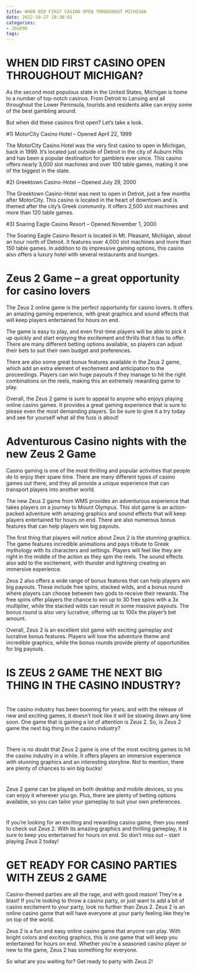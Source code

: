 ```yaml
---
title: WHEN DID FIRST CASINO OPEN THROUGHOUT MICHIGAN
date: 2022-10-27 18:38:01
categories:
- Jbo098
tags:
---
```



#  WHEN DID FIRST CASINO OPEN THROUGHOUT MICHIGAN?

As the second most populous state in the United States, Michigan is home to a number of top-notch casinos. From Detroit to Lansing and all throughout the Lower Peninsula, tourists and residents alike can enjoy some of the best gambling around.

But when did these casinos first open? Let’s take a look.

#1) MotorCity Casino Hotel – Opened April 22, 1999

The MotorCity Casino Hotel was the very first casino to open in Michigan, back in 1999. It’s located just outside of Detroit in the city of Auburn Hills and has been a popular destination for gamblers ever since. This casino offers nearly 3,000 slot machines and over 100 table games, making it one of the biggest in the state.

#2) Greektown Casino-Hotel – Opened July 29, 2000

The Greektown Casino-Hotel was next to open in Detroit, just a few months after MotorCity. This casino is located in the heart of downtown and is themed after the city’s Greek community. It offers 2,500 slot machines and more than 120 table games.

#3) Soaring Eagle Casino Resort – Opened November 1, 2000

The Soaring Eagle Casino Resort is located in Mt. Pleasant, Michigan, about an hour north of Detroit. It features over 4,000 slot machines and more than 150 table games. In addition to its impressive gaming options, this casino also offers a luxury hotel with several restaurants and lounges.

#  Zeus 2 Game – a great opportunity for casino lovers 

The Zeus 2 online game is the perfect opportunity for casino lovers. It offers an amazing gaming experience, with great graphics and sound effects that will keep players entertained for hours on end.

The game is easy to play, and even first-time players will be able to pick it up quickly and start enjoying the excitement and thrills that it has to offer. There are many different betting options available, so players can adjust their bets to suit their own budget and preferences.

There are also some great bonus features available in the Zeus 2 game, which add an extra element of excitement and anticipation to the proceedings. Players can win huge payouts if they manage to hit the right combinations on the reels, making this an extremely rewarding game to play.

Overall, the Zeus 2 game is sure to appeal to anyone who enjoys playing online casino games. It provides a great gaming experience that is sure to please even the most demanding players. So be sure to give it a try today and see for yourself what all the fuss is about!

#  Adventurous Casino nights with the new Zeus 2 Game 
Casino gaming is one of the most thrilling and popular activities that people do to enjoy their spare time. There are many different types of casino games out there, and they all provide a unique experience that can transport players into another world.

The new Zeus 2 game from WMS provides an adventurous experience that takes players on a journey to Mount Olympus. This slot game is an action-packed adventure with amazing graphics and sound effects that will keep players entertained for hours on end. There are also numerous bonus features that can help players win big payouts.

The first thing that players will notice about Zeus 2 is the stunning graphics. The game features incredible animations and pays tribute to Greek mythology with its characters and settings. Players will feel like they are right in the middle of the action as they spin the reels. The sound effects also add to the excitement, with thunder and lightning creating an immersive experience.

Zeus 2 also offers a wide range of bonus features that can help players win big payouts. These include free spins, stacked wilds, and a bonus round where players can choose between two gods to receive their rewards. The free spins offer players the chance to win up to 30 free spins with a 3x multiplier, while the stacked wilds can result in some massive payouts. The bonus round is also very lucrative, offering up to 100x the player’s bet amount.

Overall, Zeus 2 is an excellent slot game with exciting gameplay and lucrative bonus features. Players will love the adventure theme and incredible graphics, while the bonus rounds provide plenty of opportunities for big payouts.

#  IS ZEUS 2 GAME THE NEXT BIG THING IN THE CASINO INDUSTRY? 

#

The casino industry has been booming for years, and with the release of new and exciting games, it doesn’t look like it will be slowing down any time soon. One game that is gaining a lot of attention is Zeus 2. So, is Zeus 2 game the next big thing in the casino industry?

#

There is no doubt that Zeus 2 game is one of the most exciting games to hit the casino industry in a while. It offers players an immersive experience with stunning graphics and an interesting storyline. Not to mention, there are plenty of chances to win big bucks!

#

Zeus 2 game can be played on both desktop and mobile devices, so you can enjoy it wherever you go. Plus, there are plenty of betting options available, so you can tailor your gameplay to suit your own preferences.

#

If you’re looking for an exciting and rewarding casino game, then you need to check out Zeus 2. With its amazing graphics and thrilling gameplay, it is sure to keep you entertained for hours on end. So don’t miss out – start playing Zeus 2 today!

#  GET READY FOR CASINO PARTIES WITH ZEUS 2 GAME

Casino-themed parties are all the rage, and with good reason! They’re a blast! If you’re looking to throw a casino party, or just want to add a bit of casino excitement to your party, look no further than Zeus 2. Zeus 2 is an online casino game that will have everyone at your party feeling like they’re on top of the world.

Zeus 2 is a fun and easy online casino game that anyone can play. With bright colors and exciting graphics, this is one game that will keep you entertained for hours on end. Whether you’re a seasoned casino player or new to the game, Zeus 2 has something for everyone.

So what are you waiting for? Get ready to party with Zeus 2!